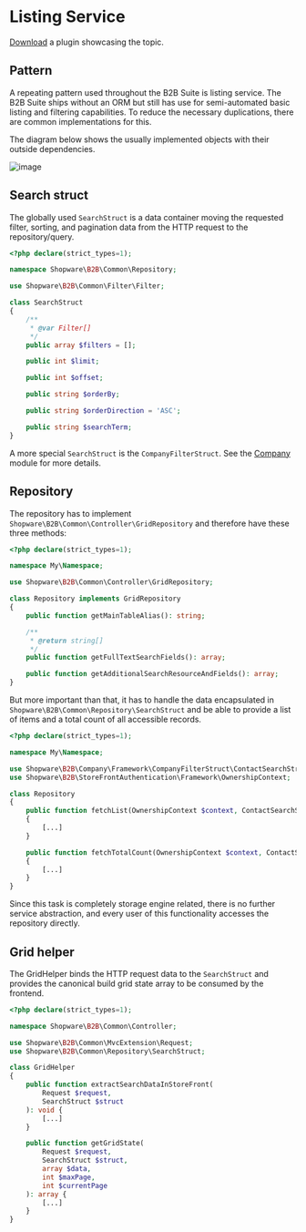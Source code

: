 # Listing Service

[Download](../../../../../../docs/products/extensions/b2b-suite/guides/example-plugins/B2bAcl.zip) a plugin showcasing the topic.

## Pattern

A repeating pattern used throughout the B2B Suite is listing service.
The B2B Suite ships without an ORM but still has use for semi-automated basic listing and filtering capabilities.
To reduce the necessary duplications, there are common implementations for this.

The diagram below shows the usually implemented objects with their outside dependencies.

![image](../../../../../../.gitbook/assets/listing-service.svg)

## Search struct

The globally used `SearchStruct` is a data container moving the requested filter, sorting, and pagination data from the HTTP request to the repository/query.

```php
<?php declare(strict_types=1);

namespace Shopware\B2B\Common\Repository;

use Shopware\B2B\Common\Filter\Filter;

class SearchStruct
{
    /**
     * @var Filter[]
     */
    public array $filters = [];

    public int $limit;

    public int $offset;

    public string $orderBy;

    public string $orderDirection = 'ASC';

    public string $searchTerm;
}
```

A more special `SearchStruct` is the `CompanyFilterStruct`. See the [Company](../../../../../../docs/products/extensions/b2b-suite/guides/storefront/company) module for more details.

## Repository

The repository has to implement `Shopware\B2B\Common\Controller\GridRepository` and therefore have these three methods:

```php
<?php declare(strict_types=1);

namespace My\Namespace;

use Shopware\B2B\Common\Controller\GridRepository;

class Repository implements GridRepository
{
    public function getMainTableAlias(): string;

    /**
     * @return string[]
     */
    public function getFullTextSearchFields(): array;

    public function getAdditionalSearchResourceAndFields(): array;
}
```

But more important than that, it has to handle the data encapsulated in `Shopware\B2B\Common\Repository\SearchStruct` and be able to provide a list of items and a total count of all accessible records.

```php
<?php declare(strict_types=1);

namespace My\Namespace;

use Shopware\B2B\Company\Framework\CompanyFilterStruct\ContactSearchStruct;
use Shopware\B2B\StoreFrontAuthentication\Framework\OwnershipContext;

class Repository
{
    public function fetchList(OwnershipContext $context, ContactSearchStruct $searchStruct): array
    {
        [...]
    }

    public function fetchTotalCount(OwnershipContext $context, ContactSearchStruct $contactSearchStruct): int
    {
        [...]
    }
}
```

Since this task is completely storage engine related, there is no further service abstraction, and every user of this functionality accesses the repository directly.

## Grid helper

The GridHelper binds the HTTP request data to the `SearchStruct` and provides the canonical build grid state array to be consumed by the frontend.

```php
<?php declare(strict_types=1);

namespace Shopware\B2B\Common\Controller;

use Shopware\B2B\Common\MvcExtension\Request;
use Shopware\B2B\Common\Repository\SearchStruct;

class GridHelper
{
    public function extractSearchDataInStoreFront(
        Request $request, 
        SearchStruct $struct
    ): void {
        [...]
    }

    public function getGridState(
        Request $request,
        SearchStruct $struct,
        array $data,
        int $maxPage,
        int $currentPage
    ): array {
        [...]
    }
}
```
